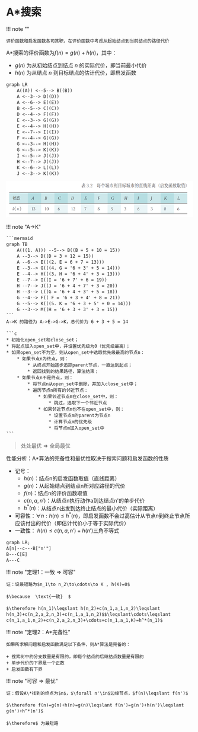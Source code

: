 # A*搜索

!!! note ""

    评价函数和启发函数各司其职，在评价函数中考虑从起始结点到当前结点的路径代价

A*搜索的评价函数为$f(n) = g(n) + h(n)$，其中：

- $g(n)$ 为从初始结点到结点 $n$ 的实际代价，即当前最小代价
- $h(n)$ 为从结点 $n$ 到目标结点的估计代价，即启发函数

```mermaid
graph LR
    A((A)) <--5--> B((B))
    A <--3--> D((D))
    A <--6--> E((E))
    B <--5--> C((C))
    D <--4--> F((F))
    E <--3--> G((G))
    E <--4--> H((H))
    E <--7--> I((I))
    F <--4--> G((G))
    G <--3--> H((H))
    G <--5--> K((K))
    I <--5--> J((J))
    H <--7--> J((J))
    K <--6--> L((L))
    J <--3--> K((K))
```

![alt text](images/image-1.png)

!!! note "A->K"

    ```mermaid
    graph TB
        A(((1. A))) --5--> B((B = 5 + 10 = 15))
        A --3--> D((D = 3 + 12 = 15))
        A --6--> E(((2. E = 6 + 7 = 13)))
        E --3--> G(((4. G = '6 + 3' + 5 = 14)))
        E --4--> H(((3. H = '6 + 4' + 3 = 13)))
        E --7--> I((I = '6 + 7' + 6 = 19))
        H --7--> J((J = '6 + 4 + 7' + 3 = 20))
        H --3--> L((G = '6 + 4 + 3' + 5 = 18))
        G --4--> F(( F = '6 + 3 + 4' + 8 = 21))
        G --5--> K(((5. K = '6 + 3 + 5' + 0 = 14)))
        G --3--> M((H = '6 + 3 + 3' + 3 = 15))
    ```
    A->K 的路径为 A->E->G->K，总代价为 6 + 3 + 5 = 14

    ```c
    * 初始化open_set和close_set；
    * 将起点加入open_set中，并设置优先级为0（优先级最高）；
    * 如果open_set不为空，则从open_set中选取优先级最高的节点n：
        * 如果节点n为终点，则：
            * 从终点开始逐步追踪parent节点，一直达到起点；
            * 返回找到的结果路径，算法结束；
        * 如果节点n不是终点，则：
            * 将节点n从open_set中删除，并加入close_set中；
            * 遍历节点n所有的邻近节点：
                * 如果邻近节点m在close_set中，则：
                    * 跳过，选取下一个邻近节点
                * 如果邻近节点m也不在open_set中，则：
                    * 设置节点m的parent为节点n
                    * 计算节点m的优先级
                    * 将节点m加入open_set中
    ```

> 处处最优 $\Rightarrow$ 全局最优

性能分析：A\*算法的完备性和最优性取决于搜索问题和启发函数的性质

+ 记号：
	+ $h(n)$：结点n的启发函数取值（直线距离）
	+ $g(n)$：从起始结点到结点n所对应路径的代价
	+ $f(n)$：结点n的评价函数取值
	+ $c(n,a,n')$：从结点n执行动作a到达结点n'的单步代价
	+ $h^*(n)$：从结点n出发到达终止结点的最小代价（实际距离）
+ 可容性：$\forall n:h(n)\leqslant h^*(n)$，即启发函数不会过高估计从节点$n$到终止节点所应该付出的代价（即估计代价小于等于实际代价）
+ 一致性： $h(n)\leqslant c(n,a,n')+h(n')$三角不等式

```mermaid
graph LR;
A[n]--c---B["n'"]
B---C[E]
A---C
```

!!! note "定理1：一致 $\Rightarrow$ 可容"

	证：设最短路为$n_1\to n_2\to\cdots\to K , h(K)=0$

	$\because  \text{一致}  $

	$\therefore h(n_1)\leqslant h(n_2)+c(n_1,a_1,n_2)\leqslant h(n_3)+c(n_2,a_2,n_3)+c(n_1,a_1,n_2)$$\leqslant\cdots\leqslant c(n_1,a_1,n_2)+c(n_2,a_2,n_3)+\cdots+c(n_1,a_1,K)=h^*(n_1)$

!!! note "定理2：A\*完备性"

	如果所求解问题和启发函数满足以下条件，则A*算法是完备的：

    + 搜索树中的分支数量是有限的，即每个结点的后继结点数量是有限的
    + 单步代价的下界是一个正数
    + 启发函数有下界

!!! note "可容 $\Rightarrow$ 最优"

	证：假设A\*找到的终点为$n$，$\forall n'\in$边缘节点，$f(n)\leqslant f(n')$

	$\therefore f(n)=g(n)+h(n)=g(n)\leqslant f(n')=g(n')+h(n')\leqslant g(n')+h^*(n')$

	$\therefore$ 为最短路

